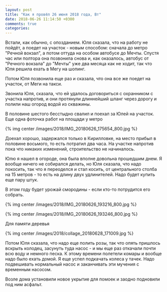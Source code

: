 ```yaml
---
layout: post
title: "Как я провёл 26 июня 2018 года, Вт"
date: 2018-06-26 11:14:50 +0300
comments: true
categories: 
---
```

Встали, как обычно, с опозданием. Юля сказала, что на работу не пойдёт, а поедет на участок - новым способом: сначала до метро "Речной вокзал", а потом оттуда на особом автобусе до Мечты. Спустя час или полтора она позвонила снова и, как оказалось, автобус от "Речного вокзала" до "Мечты" уже два месяца как не ходит, так что Юля решила ехать в Мегу на шопинг.

Потом Юля позвонила еще раз и сказала, что она все же поедет на участок, от Меги на такси.

Звонила Юля, сказала, что ей удалось договориться с охранником с участка напротив, и они протянули длиннейший шланг через дорогу и полили наш огород водой из скважины.

В половине шестого бесстыдно свалил и поехал за Юлей на участок. Еще одна фоточка работ на площади у метро

{% img center /images/2018/IMG_20180626_175654_800.jpg %}

Доехал хорошо, задержался только в Кирилловке, на место прибыл в половине восьмого, то есть потратил два часа. На участке напротив пока что никаких изменений, строительство не начиналось.

Юлю я нашел в огороде, она была вполне довольна прошедшим днем. Я вообще ничего не собирался делать, но Юля сказала, что надо покосить, так что я переоделся и стал косить, от центрального столба на 15 метров - то есть на длину двух удлинителей. Надо будет купить еще пару штук.

В этом году будет урожай смородины - если кто-то потрудится его собрать.

{% img center /images/2018/IMG_20180626_193216_800.jpg %}

{% img center /images/2018/IMG_20180626_193246_800.jpg %}

Для памяти деревья

{% img center /images/2018/collage_20180628_171009.jpg %}

Потом Юля сказала, что надо еще полить розы, так что опять пришлось вскрыть колодец, засунуть туда насос - и мы еще раз откачали почти всю воду и немного песка. К этому времени полетели комары и вообще надо было ехать домой. Я еще успел подкачать колеса у тачек. Надо подвешивать нормальный насос и заканчивать эти мучения с временным насосом.

Возле дома установили новое укрытие для помоек и заодно подновили под ним асфальт.